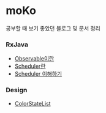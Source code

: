 # moKo
공부할 때 보기 좋았던 블로그 및 문서 정리

### RxJava
* [Observable이란](https://onlyfor-me-blog.tistory.com/326)
* [Scheduler란](https://yunzai.dev/posts/RxJava_스케쥴러란_스케쥴러의_종류(1)/)
* [Scheduler 이해하기](https://tiii.tistory.com/18)

### Design
* [ColorStateList](https://www.crocus.co.kr/1729)
